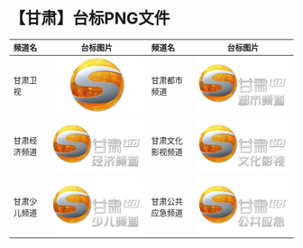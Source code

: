 # 【甘肃】台标PNG文件
|频道名|台标图片|频道名|台标图片|
|:---|:---:|:---|:---:|
|甘肃卫视|<img src="https://raw.githubusercontent.com/liuyilong80880/tvlog/main/img/Gansu.png">|甘肃都市频道|<img src="https://raw.githubusercontent.com/liuyilong80880/tvlog/main/img/Gansu1.png">|
|甘肃经济频道|<img src="https://raw.githubusercontent.com/liuyilong80880/tvlog/main/img/Gansu2.png">|甘肃文化影视频道|<img src="https://raw.githubusercontent.com/liuyilong80880/tvlog/main/img/Gansu3.png">|
|甘肃少儿频道|<img src="https://raw.githubusercontent.com/liuyilong80880/tvlog/main/img/Gansu4.png">|甘肃公共应急频道|<img src="https://raw.githubusercontent.com/liuyilong80880/tvlog/main/img/Gansu5.png">|
